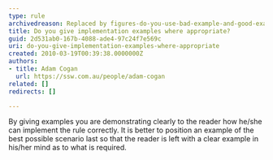 ```yaml
---
type: rule
archivedreason: Replaced by figures-do-you-use-bad-example-and-good-example-with-ticks-and-crosses-in-captions
title: Do you give implementation examples where appropriate?
guid: 2d531ab0-167b-4088-ade4-97c24f7e569c
uri: do-you-give-implementation-examples-where-appropriate
created: 2010-03-19T00:39:38.0000000Z
authors:
- title: Adam Cogan
  url: https://ssw.com.au/people/adam-cogan
related: []
redirects: []

---
```


By giving examples you are demonstrating clearly to the reader how he/she can implement the rule correctly. It is better to position an example of the best possible scenario last so that the reader is left with a clear example in his/her mind as to what is required.

<!--endintro-->
